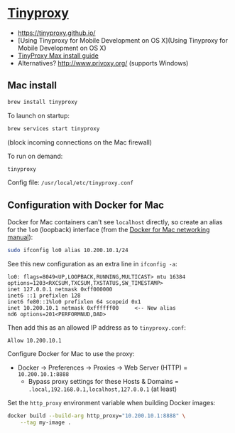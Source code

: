 # [Tinyproxy](https://tinyproxy.github.io/)

* <https://tinyproxy.github.io/>
* [Using Tinyproxy for Mobile Development on OS X](Using Tinyproxy for Mobile Development on OS X)
* [TinyProxy Max install guide](https://gist.github.com/RobbieClarken/4743751)
* Alternatives? <http://www.privoxy.org/> (supports Windows)

## Mac install

```bash
brew install tinyproxy
```

To launch on startup:

```bash
brew services start tinyproxy
```

(block incoming connections on the Mac firewall)

To run on demand:

```bash
tinyproxy
```

Config file: `/usr/local/etc/tinyproxy.conf`

## Configuration with Docker for Mac

Docker for Mac containers can't see `localhost` directly, so create an alias for the `lo0` (loopback) interface (from the [Docker for Mac networking manual](https://docs.docker.com/docker-for-mac/networking/#use-cases-and-workarounds)):

```bash
sudo ifconfig lo0 alias 10.200.10.1/24
```

See this new configuration as an extra line in `ifconfig -a`:

    lo0: flags=8049<UP,LOOPBACK,RUNNING,MULTICAST> mtu 16384
    options=1203<RXCSUM,TXCSUM,TXSTATUS,SW_TIMESTAMP>
    inet 127.0.0.1 netmask 0xff000000 
    inet6 ::1 prefixlen 128 
    inet6 fe80::1%lo0 prefixlen 64 scopeid 0x1 
    inet 10.200.10.1 netmask 0xffffff00     <-- New alias 
    nd6 options=201<PERFORMNUD,DAD>

Then add this as an allowed IP address as to `tinyproxy.conf`:

    Allow 10.200.10.1
    
Configure Docker for Mac to use the proxy:

* Docker -> Preferences -> Proxies -> Web Server (HTTP) = `10.200.10.1:8888`
    * Bypass proxy settings for these Hosts & Domains = `.local,192.168.0.1,localhost,127.0.0.1` (at least)

Set the `http_proxy` environment variable when building Docker images:

```bash
docker build --build-arg http_proxy="10.200.10.1:8888" \
    --tag my-image .
```